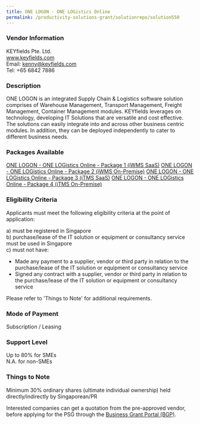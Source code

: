 ```yaml
---
title: ONE LOGON - ONE LOGistics Online
permalink: /productivity-solutions-grant/solutionrepo/solution550
---
```


### Vendor Information
KEYfields Pte. Ltd.<br>www.keyfields.com<br>Email: kenny@keyfields.com<br>Tel: +65 6842 7886

### Description

ONE LOGON is an integrated Supply Chain & Logistics software solution comprises of Warehouse Management, Transport Management, Freight Management, Container Management modules.
KEYfields leverages on technology, developing IT Solutions that are versatile and cost effective. The solutions can easily integrate into and across other business centric modules. In addition, they can be deployed independently to cater to different business needs.

### Packages Available

<a href='https://www.gobusiness.gov.sg/images/psg/KEYfields_Annex_3_Part_1.pdf' target='_blank'>ONE LOGON - ONE LOGistics Online - Package 1 (iWMS SaaS)</a>
<a href='https://www.gobusiness.gov.sg/images/psg/KEYfields_Annex_3_Part_2.pdf' target='_blank'>ONE LOGON - ONE LOGistics Online - Package 2 (iWMS On-Premise)</a>
<a href='https://www.gobusiness.gov.sg/images/psg/KEYfields_Annex_3_Part_3.pdf' target='_blank'>ONE LOGON - ONE LOGistics Online - Package 3 (iTMS SaaS)</a>
<a href='https://www.gobusiness.gov.sg/images/psg/KEYfields_Annex_3_Part_4.pdf' target='_blank'>ONE LOGON - ONE LOGistics Online - Package 4 (iTMS On-Premise)</a>

### Eligibility Criteria

Applicants must meet the following eligibility criteria at the point of application:

a) must be registered in Singapore <br>
b) purchase/lease of the IT solution or equipment or consultancy service must be used in Singapore <br>
c) must not have:
- Made any payment to a supplier, vendor or third party in relation to the purchase/lease of the IT solution or equipment or consultancy service
- Signed any contract with a supplier, vendor or third party in relation to the purchase/lease of the IT solution or equipment or consultancy service

Please refer to 'Things to Note' for additional requirements.

### Mode of Payment
Subscription / Leasing

### Support Level
Up to 80% for SMEs <br>
N.A. for non-SMEs

### Things to Note
Minimum 30% ordinary shares (ultimate individual ownership) held directly/indirectly by Singaporean/PR

Interested companies can get a quotation from the pre-approved vendor, before applying for the PSG through the <a target='_blank' href='https://www.businessgrants.gov.sg/'>Business Grant Portal (BGP)</a>.
